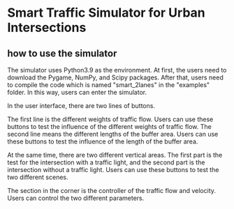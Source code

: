 # Smart Traffic Simulator for Urban Intersections

## how to use the simulator

The simulator uses Python3.9 as the environment. At first, the users need to download the Pygame, NumPy, and Scipy packages. After that, users need to compile the code which is named "smart\_2lanes" in the "examples" folder. In this way, users can enter the simulator.

In the user interface, there are two lines of buttons.

The first line is the different weights of traffic flow. Users can use these buttons to test the influence of the different weights of traffic flow. The second line  means the different lengths of the buffer area. Users can use these buttons to test the influence of the length of the buffer area.

At the same time, there are two different vertical areas. The first part is the test for the intersection with a traffic light, and the second part  is the intersection without a traffic light. Users can use these buttons to test the two different scenes.

The section in the corner is the controller of the traffic flow and velocity. Users can control the two different parameters.
